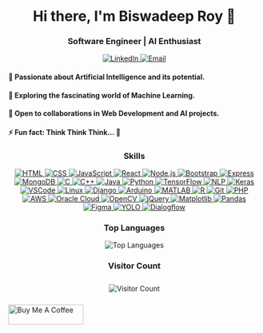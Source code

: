 <h1 align="center">Hi there, I'm Biswadeep Roy 👋</h1>
<h3 align="center">Software Engineer | AI Enthusiast</h3>

<p align="center">
  <a href="https://www.linkedin.com/in/biswadeep-roy-022804219/" target="_blank">
    <img src="https://img.shields.io/badge/LinkedIn-Connect-blue?style=flat&logo=linkedin&labelColor=blue" alt="LinkedIn">
  </a>
  <a href="mailto:biswadeeproy1230@gmail.com" target="_blank">
    <img src="https://img.shields.io/badge/Email-Contact-green?style=flat&logo=gmail&labelColor=green" alt="Email">
  </a>
</p>

<p align="center">
  <h4>👀 Passionate about Artificial Intelligence and its potential.<br> </h4>
  <h4>🌱 Exploring the fascinating world of Machine Learning.<br></h4>
  <h4>💞 Open to collaborations in Web Development and AI projects.<br></h4>
  <h4>⚡ Fun fact: Think Think Think... 🧠</h4>
</p>

<h3 align="center">Skills</h3>

<p align="center">
  <a href="https://developer.mozilla.org/en-US/docs/Web/HTML" title="HTML">
    <img src="https://img.shields.io/badge/HTML-HTML5-E34F26?logo=html5&logoColor=white" alt="HTML">
  </a>
  <a href="https://developer.mozilla.org/en-US/docs/Web/CSS" title="CSS">
    <img src="https://img.shields.io/badge/CSS-CSS3-1572B6?logo=css3&logoColor=white" alt="CSS">
  </a>
  <a href="https://developer.mozilla.org/en-US/docs/Web/JavaScript" title="JavaScript">
    <img src="https://img.shields.io/badge/JavaScript-JS-F7DF1E?logo=javascript&logoColor=black" alt="JavaScript">
  </a>
  <a href="https://reactjs.org/" title="React">
    <img src="https://img.shields.io/badge/React-React-61DAFB?logo=react&logoColor=white" alt="React">
  </a>
  <a href="https://nodejs.org/" title="Node.js">
    <img src="https://img.shields.io/badge/Node.js-Node.js-339933?logo=node.js&logoColor=white" alt="Node.js">
  </a>
  <a href="https://getbootstrap.com/" title="Bootstrap">
    <img src="https://img.shields.io/badge/Bootstrap-Bootstrap-7952B3?logo=bootstrap&logoColor=white" alt="Bootstrap">
  </a>
  <a href="https://expressjs.com/" title="Express">
    <img src="https://img.shields.io/badge/Express-Express-000000?logo=express&logoColor=white" alt="Express">
  </a>
  <a href="https://www.mongodb.com/" title="MongoDB">
    <img src="https://img.shields.io/badge/MongoDB-MongoDB-47A248?logo=mongodb&logoColor=white" alt="MongoDB">
  </a>
  <a href="https://www.learn-c.org/" title="C">
    <img src="https://img.shields.io/badge/C-C-A8B9CC?logo=c&logoColor=white" alt="C">
  </a>
  <a href="http://www.cplusplus.com/" title="C++">
    <img src="https://img.shields.io/badge/C++-C++-00599C?logo=c%2B%2B&logoColor=white" alt="C++">
  </a>
  <a href="https://www.java.com/" title="Java">
    <img src="https://img.shields.io/badge/Java-Java-007396?logo=java&logoColor=white" alt="Java">
  </a>
  <a href="https://www.python.org/" title="Python">
    <img src="https://img.shields.io/badge/Python-Python-3776AB?logo=python&logoColor=white" alt="Python">
  </a>
  <a href="https://www.tensorflow.org/" title="TensorFlow">
    <img src="https://img.shields.io/badge/TensorFlow-TensorFlow-FF6F00?logo=tensorflow&logoColor=white" alt="TensorFlow">
  </a>
  <a href="https://nlp.stanford.edu/" title="Natural Language Processing (NLP)">
    <img src="https://img.shields.io/badge/NLP-NLP-00BFFF?logo=natural-language-processing&logoColor=white" alt="NLP">
  </a>
  <a href="https://keras.io/" title="Keras">
    <img src="https://img.shields.io/badge/Keras-Keras-D00000?logo=keras&logoColor=white" alt="Keras">
  </a>
  <a href="https://code.visualstudio.com/" title="Visual Studio Code (VSCode)">
    <img src="https://img.shields.io/badge/VSCode-VSCode-007ACC?logo=visual-studio-code&logoColor=white" alt="VSCode">
  </a>
  <a href="https://www.linux.org/" title="Linux">
    <img src="https://img.shields.io/badge/Linux-Linux-FCC624?logo=linux&logoColor=black" alt="Linux">
  </a>
  <a href="https://www.djangoproject.com/" title="Django">
    <img src="https://img.shields.io/badge/Django-Django-092E20?logo=django&logoColor=white" alt="Django">
  </a>
  <a href="https://www.arduino.cc/" title="Arduino">
    <img src="https://img.shields.io/badge/Arduino-Arduino-00979D?logo=arduino&logoColor=white" alt="Arduino">
  </a>
  <a href="https://www.mathworks.com/products/matlab.html" title="MATLAB">
    <img src="https://img.shields.io/badge/MATLAB-MATLAB-0076A8?logo=mathworks&logoColor=white" alt="MATLAB">
  </a>
  <a href="https://www.r-project.org/" title="R">
    <img src="https://img.shields.io/badge/R-R-276DC3?logo=r&logoColor=white" alt="R">
  </a>
  <a href="https://git-scm.com/" title="Git">
    <img src="https://img.shields.io/badge/Git-Git-F05032?logo=git&logoColor=white" alt="Git">
  </a>
  <a href="https://www.php.net/" title="PHP">
    <img src="https://img.shields.io/badge/PHP-PHP-777BB4?logo=php&logoColor=white" alt="PHP">
  </a>
  <a href="https://aws.amazon.com/" title="Amazon Web Services (AWS)">
    <img src="https://img.shields.io/badge/AWS-AWS-232F3E?logo=amazon-aws&logoColor=white" alt="AWS">
  </a>
    <a href="https://www.oracle.com/cloud/" title="Oracle Cloud">
    <img src="https://img.shields.io/badge/Oracle%20Cloud-Oracle%20Cloud-F80000?logo=oracle&logoColor=white" alt="Oracle Cloud">
  </a>
  <a href="https://opencv.org/" title="OpenCV">
    <img src="https://img.shields.io/badge/OpenCV-OpenCV-5C3EE8?logo=opencv&logoColor=white" alt="OpenCV">
  </a>
  <a href="https://jquery.com/" title="jQuery">
    <img src="https://img.shields.io/badge/jQuery-jQuery-0769AD?logo=jquery&logoColor=white" alt="jQuery">
  </a>
  <a href="https://matplotlib.org/" title="Matplotlib">
    <img src="https://img.shields.io/badge/Matplotlib-Matplotlib-11557C?logo=matplotlib&logoColor=white" alt="Matplotlib">
  </a>
  <a href="https://pandas.pydata.org/" title="Pandas">
    <img src="https://img.shields.io/badge/Pandas-Pandas-150458?logo=pandas&logoColor=white" alt="Pandas">
  </a>
<a href="https://www.figma.com/" title="Figma">
    <img src="https://img.shields.io/badge/Figma-Figma-F24E1E?logo=figma&logoColor=white" alt="Figma">
</a>
<a href="https://pjreddie.com/darknet/yolo/" title="YOLO">
    <img src="https://img.shields.io/badge/YOLO-YOLO-FFA500?logo=yolo&logoColor=white" alt="YOLO">
</a>
<a href="https://dialogflow.cloud.google.com/" title="Dialogflow">
    <img src="https://img.shields.io/badge/Dialogflow-Dialogflow-FF6E40?logo=dialogflow&logoColor=white" alt="Dialogflow">
</a>
</a>
</p>


<h3 align="center">Top Languages</h3>

<p align="center">
  <img src="https://github-readme-stats.vercel.app/api/top-langs/?username=biswadeep-roy&theme=dark&layout=compact" alt="Top Languages">
</p>

<h3 align="center">Visitor Count</h3>

<p align="center" style="border: 1px solid #blueviolet; padding: 10px;">
  <img src="https://komarev.com/ghpvc/?username=biswadeep-roy&color=blueviolet" alt="Visitor Count">
</p>

<a href="https://www.buymeacoffee.com/biswadeeproy" target="_blank">
  <img src="https://cdn.buymeacoffee.com/buttons/v2/default-blue.png" alt="Buy Me A Coffee" style="height: 40px; width: 150px;">
</a>
